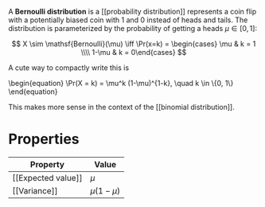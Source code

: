 A **Bernoulli distribution** is a [[probability distribution]] represents a coin flip with a potentially biased coin with 1 and 0 instead of heads and tails. The distribution is parameterized by the probability of getting a heads $\mu \in [0,1]$:

$$
X \sim \mathsf{Bernoulli}(\mu) \iff \Pr(x=k) = \begin{cases} \mu & k = 1 \\\\ 1-\mu & k = 0\end{cases}
$$

A cute way to compactly write this is

\begin{equation}
\Pr(X = k) = \mu^k (1-\mu)^{1-k}, \quad k \in \\{0, 1\\}
\end{equation}

This makes more sense in the context of the [[binomial distribution]].

# Properties

|Property|Value|
|--------|-----|
|[[Expected value]]|$\mu$|
|[[Variance]]|$\mu(1 - \mu)$|